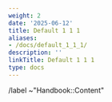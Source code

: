 ```yaml
---
weight: 2
date: '2025-06-12'
title: Default 1 1 1
aliases:
- /docs/default_1_1_1/
description: ''
linkTitle: Default 1 1 1
type: docs
---
```


<!-- Please use a template if appropriate. Otherwise, please add a description and appropriate labels. See https://handbook.gitlab.com/handbook/about/maintenance/#issue-triage for more information. -->

<!-- Default labels. -->
/label ~"Handbook::Content"
